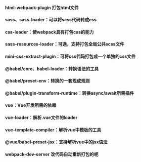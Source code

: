 #### html-webpack-plugin 打包html文件
#### sass、sass-loader：可以将scss代码转成css
#### css-loader：使webpack具有打包css的能力
#### sass-resources-loader：可选，支持打包全局公共scss文件
#### mini-css-extract-plugin：可将css代码打包成一个单独的css文件

#### @babel/core、babel-loader：转换语法的工具
#### @babel/preset-env：转换的一套现成规则
#### @babel/plugin-transform-runtime：转换async/await所需插件

#### vue：Vue开发所需的依赖
#### vue-loader：解析.vue文件的loader
#### vue-template-compiler：解析vue中模板的工具
#### @vue/babel-preset-jsx：支持解析vue中的jsx语法

#### webpack-dev-server 改代码自动重新打包的呢